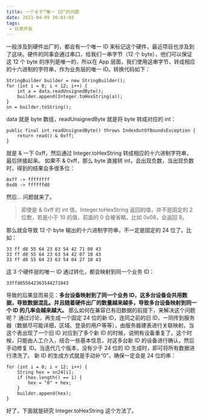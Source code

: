 ```yaml
---
title: 一个关于“唯一 ID”的问题
date: 2021-04-09 16:03:03
tags:
 - 日常开发
---
```

一般涉及到硬件出厂的，都会有一个唯一 ID 来标记这个硬件，最近项目也涉及到了这块。硬件的同事会通过串口，给我们一串字节（12 个 byte），他们可以保证这 12 个 byte 的序列是唯一的，所以在 App 层面，我们使用这串字节，转成相应的十六进制的字符串，作为业务层的唯一 ID。转换代码如下：
```
StringBuilder builder = new StringBuilder();
for (int i = 0; i < 12; i++) {
    int a = data.readUnsignedByte();
    builder.append(Integer.toHexString(a));
}
sn = builder.toString();
```

<!-- more -->

data 就是 byte 数组，readUnsignedByte 就是将 byte 转成对应的 int：
```
public final int readUnsignedByte() throws IndexOutOfBoundsException {
    return read() & 0xff;
}
```
就是 & 一下 0xff，然后通过 Integer.toHexString 转成相应的十六进制字符串，最后拼接起来。
如果不 & 0xff，那么 byte 直接转 int，会出现负数，当出现负数时，得到的结果会多很多位：
```
0xff -> ffffffff
0xd8 -> ffffffd8
```

然后...
问题就来了。

> 即使是 & 0xff 的 int 值，Integer.toHexString 返回的值，并不是固定的 2 位数，若是小于 10 的值，前面的 0 会被省略。比如 0x08，会返回 8。

那么就会导致 12 个 byte 输出的十六进制字符串，不一定是固定的 24 位了。比如：
```
33 ff d8 55 64 23 63 54 42 71 00 43
33 ff d8 55 64 23 63 54 42 07 10 43
33 ff d8 55 64 23 63 54 04 27 10 43
```
这 3 个硬件层的唯一 ID 通过转化，都会映射到同一个业务 ID：
```
33ffd855642363544271043
```
导致的后果显而易见：**多台设备映射到了同一个业务 ID，这多台设备会共用数据，导致数据混乱。并且随着硬件出厂的数量越来越多，导致多台设备映射到同一个 ID 的几率会越来越大。**
那么如何在兼容已有旧数据的前提下，来解决这个问题呢？
通过讨论，再生成一个固定 24 位的新 ID，连同之前的旧 ID，一同传到服务器（数据尽可能详细，区域、登录的用户等等），由服务器建表进行关联映射。当这个表出现了一个旧 ID 对应到了多个新 ID 的时候，说明有设备重复了。这个时候，只能由人工介入，结合一些基本信息，对这多台新 ID 的设备进行确认，然后手动修复 ID。当迭代几个版本，没有少于 24 位的 ID 生成时，即可将所有数据进行清洗了。
新 ID 的生成方式就是手动补“0”，确保一定会是 24 位的串：
```
for (int i = 0; i < 12; i++) {
    String hex = sn24[i];
    if (hex.length() == 1) {
        hex = "0" + hex;
    }
    builder.append(hex);
}
```
好了，下面就是研究 Integer.toHexString 这个方法了。